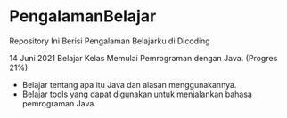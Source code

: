 # PengalamanBelajar
Repository Ini Berisi Pengalaman Belajarku di Dicoding

14 Juni 2021
Belajar Kelas Memulai Pemrograman dengan Java. (Progres 21%)
* Belajar tentang apa itu Java dan alasan menggunakannya.
* Belajar tools yang dapat digunakan untuk menjalankan bahasa pemrograman Java.
